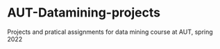 # AUT-Datamining-projects
Projects and pratical assignments for data mining course at AUT, spring 2022
